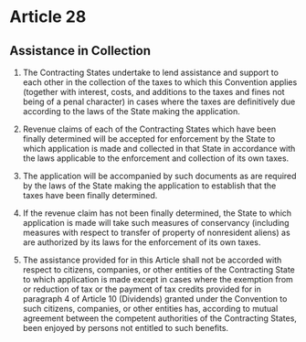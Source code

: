 # Article 28
## Assistance in Collection

1. The Contracting States undertake to lend assistance and support to each other in the
collection of the taxes to which this Convention applies (together with interest, costs, and
additions to the taxes and fines not being of a penal character) in cases where the taxes are
definitively due according to the laws of the State making the application.

2. Revenue claims of each of the Contracting States which have been finally determined will
be accepted for enforcement by the State to which application is made and collected in that State
in accordance with the laws applicable to the enforcement and collection of its own taxes.

3. The application will be accompanied by such documents as are required by the laws of the
State making the application to establish that the taxes have been finally determined.

4. If the revenue claim has not been finally determined, the State to which application is made
will take such measures of conservancy (including measures with respect to transfer of property
of nonresident aliens) as are authorized by its laws for the enforcement of its own taxes.

5. The assistance provided for in this Article shall not be accorded with respect to citizens,
companies, or other entities of the Contracting State to which application is made except in cases
where the exemption from or reduction of tax or the payment of tax credits provided for in
paragraph 4 of Article 10 (Dividends) granted under the Convention to such citizens, companies,
or other entities has, according to mutual agreement between the competent authorities of the
Contracting States, been enjoyed by persons not entitled to such benefits.
